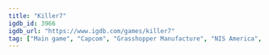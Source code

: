 ```yaml
---
title: "Killer7"
igdb_id: 3966
igdb_url: "https://www.igdb.com/games/killer7"
tag: ["Main game", "Capcom", "Grasshopper Manufacture", "NIS America", "Engine Software", "Shooter", "Puzzle", "Adventure", "Single player", "First person", "Action", "Horror"]
---
```

